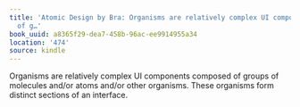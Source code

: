 ```yaml
---
title: 'Atomic Design by Bra: Organisms are relatively complex UI components composed
  of g…'
book_uuid: a8365f29-dea7-458b-96ac-ee9914955a34
location: '474'
source: kindle
---
```


Organisms are relatively complex UI components composed of groups of molecules and/or atoms and/or other organisms. These organisms form distinct sections of an interface.